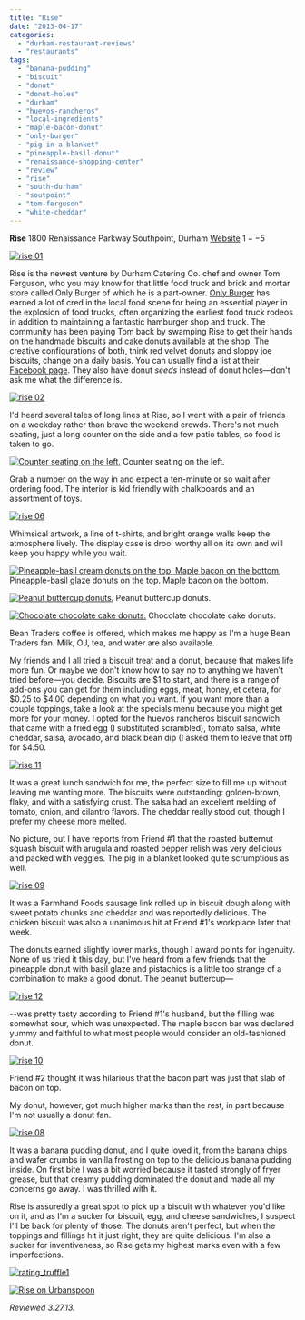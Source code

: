 ```yaml
---
title: "Rise"
date: "2013-04-17"
categories:
  - "durham-restaurant-reviews"
  - "restaurants"
tags:
  - "banana-pudding"
  - "biscuit"
  - "donut"
  - "donut-holes"
  - "durham"
  - "huevos-rancheros"
  - "local-ingredients"
  - "maple-bacon-donut"
  - "only-burger"
  - "pig-in-a-blanket"
  - "pineapple-basil-donut"
  - "renaissance-shopping-center"
  - "review"
  - "rise"
  - "south-durham"
  - "soutpoint"
  - "tom-ferguson"
  - "white-cheddar"
---
```


**Rise** 1800 Renaissance Parkway Southpoint, Durham [Website](http://risebiscuitsdonuts.com/) $1--$5

[![rise 01](http://s3.amazonaws.com/thegourmez-wpmedia/2013/04/rise-01.jpg)](http://www.thegourmez.com/2013/04/rise/rise-01/)

Rise is the newest venture by Durham Catering Co. chef and owner Tom Ferguson, who you may know for that little food truck and brick and mortar store called Only Burger of which he is a part-owner. [Only Burger](http://www.thegourmez.com/2009/10/restaurant-review-onlyburger-durham/ "My outdated Only Burger review") has earned a lot of cred in the local food scene for being an essential player in the explosion of food trucks, often organizing the earliest food truck rodeos in addition to maintaining a fantastic hamburger shop and truck. The community has been paying Tom back by swamping Rise to get their hands on the handmade biscuits and cake donuts available at the shop. The creative configurations of both, think red velvet donuts and sloppy joe biscuits, change on a daily basis. You can usually find a list at their [Facebook page](https://www.facebook.com/risebiscuitsdonuts). They also have donut _seeds_ instead of donut holes—don't ask me what the difference is.

[![rise 02](http://s3.amazonaws.com/thegourmez-wpmedia/2013/04/rise-02.jpg)](http://www.thegourmez.com/2013/04/rise/rise-02/)

I'd heard several tales of long lines at Rise, so I went with a pair of friends on a weekday rather than brave the weekend crowds. There's not much seating, just a long counter on the side and a few patio tables, so food is taken to go.




<div class="caption">

[![Counter seating on the left.](http://s3.amazonaws.com/thegourmez-wpmedia/2013/04/rise-07.jpg)](http://www.thegourmez.com/2013/04/rise/rise-07/) Counter seating on the left.</div>


Grab a number on the way in and expect a ten-minute or so wait after ordering food. The interior is kid friendly with chalkboards and an assortment of toys.

[![rise 06](http://s3.amazonaws.com/thegourmez-wpmedia/2013/04/rise-06.jpg)](http://www.thegourmez.com/2013/04/rise/rise-06/)

Whimsical artwork, a line of t-shirts, and bright orange walls keep the atmosphere lively. The display case is drool worthy all on its own and will keep you happy while you wait.




<div class="caption">

[![Pineapple-basil cream donuts on the top. Maple bacon on the bottom.](http://s3.amazonaws.com/thegourmez-wpmedia/2013/04/rise-05.jpg)](http://www.thegourmez.com/2013/04/rise/rise-05/) Pineapple-basil glaze donuts on the top. Maple bacon on the bottom.</div>





<div class="caption">

[![Peanut buttercup donuts.](http://s3.amazonaws.com/thegourmez-wpmedia/2013/04/rise-03.jpg)](http://www.thegourmez.com/2013/04/rise/rise-03/) Peanut buttercup donuts.</div>





<div class="caption">

[![Chocolate chocolate cake donuts.](http://s3.amazonaws.com/thegourmez-wpmedia/2013/04/rise-04.jpg)](http://www.thegourmez.com/2013/04/rise/rise-04/) Chocolate chocolate cake donuts.</div>


Bean Traders coffee is offered, which makes me happy as I'm a huge Bean Traders fan. Milk, OJ, tea, and water are also available.

My friends and I all tried a biscuit treat and a donut, because that makes life more fun. Or maybe we don't know how to say no to anything we haven't tried before—you decide. Biscuits are $1 to start, and there is a range of add-ons you can get for them including eggs, meat, honey, et cetera, for $0.25 to $4.00 depending on what you want. If you want more than a couple toppings, take a look at the specials menu because you might get more for your money. I opted for the huevos rancheros biscuit sandwich that came with a fried egg (I substituted scrambled), tomato salsa, white cheddar, salsa, avocado, and black bean dip (I asked them to leave that off) for $4.50.

[![rise 11](http://s3.amazonaws.com/thegourmez-wpmedia/2013/04/rise-11.jpg)](http://www.thegourmez.com/2013/04/rise/rise-11/)

It was a great lunch sandwich for me, the perfect size to fill me up without leaving me wanting more. The biscuits were outstanding: golden-brown, flaky, and with a satisfying crust. The salsa had an excellent melding of tomato, onion, and cilantro flavors. The cheddar really stood out, though I prefer my cheese more melted.

No picture, but I have reports from Friend #1 that the roasted butternut squash biscuit with arugula and roasted pepper relish was very delicious and packed with veggies. The pig in a blanket looked quite scrumptious as well.

[![rise 09](http://s3.amazonaws.com/thegourmez-wpmedia/2013/04/rise-09.jpg)](http://www.thegourmez.com/2013/04/rise/rise-09/)

It was a Farmhand Foods sausage link rolled up in biscuit dough along with sweet potato chunks and cheddar and was reportedly delicious. The chicken biscuit was also a unanimous hit at Friend #1's workplace later that week.

The donuts earned slightly lower marks, though I award points for ingenuity. None of us tried it this day, but I've heard from a few friends that the pineapple donut with basil glaze and pistachios is a little too strange of a combination to make a good donut. The peanut buttercup—

[![rise 12](http://s3.amazonaws.com/thegourmez-wpmedia/2013/04/rise-12.jpg)](http://www.thegourmez.com/2013/04/rise/rise-12/)

\--was pretty tasty according to Friend #1's husband, but the filling was somewhat sour, which was unexpected. The maple bacon bar was declared yummy and faithful to what most people would consider an old-fashioned donut.

[![rise 10](http://s3.amazonaws.com/thegourmez-wpmedia/2013/04/rise-10.jpg)](http://www.thegourmez.com/2013/04/rise/rise-10/)

Friend #2 thought it was hilarious that the bacon part was just that slab of bacon on top.

My donut, however, got much higher marks than the rest, in part because I'm not usually a donut fan.

[![rise 08](http://s3.amazonaws.com/thegourmez-wpmedia/2013/04/rise-08.jpg)](http://www.thegourmez.com/2013/04/rise/rise-08/)

It was a banana pudding donut, and I quite loved it, from the banana chips and wafer crumbs in vanilla frosting on top to the delicious banana pudding inside. On first bite I was a bit worried because it tasted strongly of fryer grease, but that creamy pudding dominated the donut and made all my concerns go away. I was thrilled with it.

Rise is assuredly a great spot to pick up a biscuit with whatever you'd like on it, and as I'm a sucker for biscuit, egg, and cheese sandwiches, I suspect I'll be back for plenty of those. The donuts aren't perfect, but when the toppings and fillings hit it just right, they are quite delicious. I'm also a sucker for inventiveness, so Rise gets my highest marks even with a few imperfections.

[![rating_truffle1](http://s3.amazonaws.com/thegourmez-wpmedia/2009/02/rating_truffle1.gif)](http://www.thegourmez.com/2009/02/silk-hope-winery-nc-traminette-2007/rating_truffle1/)

[![Rise on Urbanspoon](http://www.urbanspoon.com/b/link/1721319/minilink.gif)](http://www.urbanspoon.com/r/25/1721319/restaurant/South-Durham/Rise-Durham)

_Reviewed 3.27.13._
